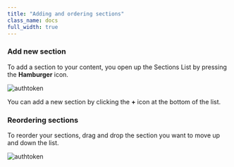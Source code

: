 ```yaml
---
title: "Adding and ordering sections"
class_name: docs
full_width: true
---
```


### Add new section
To add a section to your content, you open up the Sections List by pressing the **Hamburger** icon. 

<img alt="authtoken" src="/img/docs/guides/add-section.png" class="simple"/>

You can add a new section by clicking the **+** icon at the bottom of the list.

### Reordering sections
To reorder your sections, drag and drop the section you want to move up and down the list.

<img alt="authtoken" src="/img/docs/guides/reorder.png" class="simple"/>
